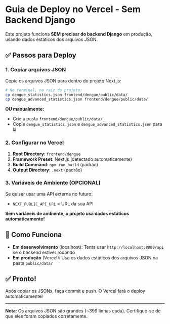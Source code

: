 # Guia de Deploy no Vercel - Sem Backend Django

Este projeto funciona **SEM precisar do backend Django** em produção, usando dados estáticos dos arquivos JSON.

## ✅ Passos para Deploy

### 1. Copiar arquivos JSON

Copie os arquivos JSON para dentro do projeto Next.js:

```bash
# No terminal, na raiz do projeto:
cp dengue_statistics.json frontend/dengue/public/data/
cp dengue_advanced_statistics.json frontend/dengue/public/data/
```

**OU manualmente:**
- Crie a pasta `frontend/dengue/public/data/`
- Copie `dengue_statistics.json` e `dengue_advanced_statistics.json` para lá

### 2. Configurar no Vercel

1. **Root Directory**: `frontend/dengue`
2. **Framework Preset**: Next.js (detectado automaticamente)
3. **Build Command**: `npm run build` (padrão)
4. **Output Directory**: `.next` (padrão)

### 3. Variáveis de Ambiente (OPCIONAL)

Se quiser usar uma API externa no futuro:
- `NEXT_PUBLIC_API_URL` = URL da sua API

**Sem variáveis de ambiente, o projeto usa dados estáticos automaticamente!**

## 🎯 Como Funciona

- **Em desenvolvimento** (localhost): Tenta usar `http://localhost:8000/api` se o backend estiver rodando
- **Em produção** (Vercel): Usa os dados estáticos dos arquivos JSON na pasta `public/data/`

## ✅ Pronto!

Após copiar os JSONs, faça commit e push. O Vercel fará o deploy automaticamente!

---

**Nota**: Os arquivos JSON são grandes (~399 linhas cada). Certifique-se de que eles foram copiados corretamente.

